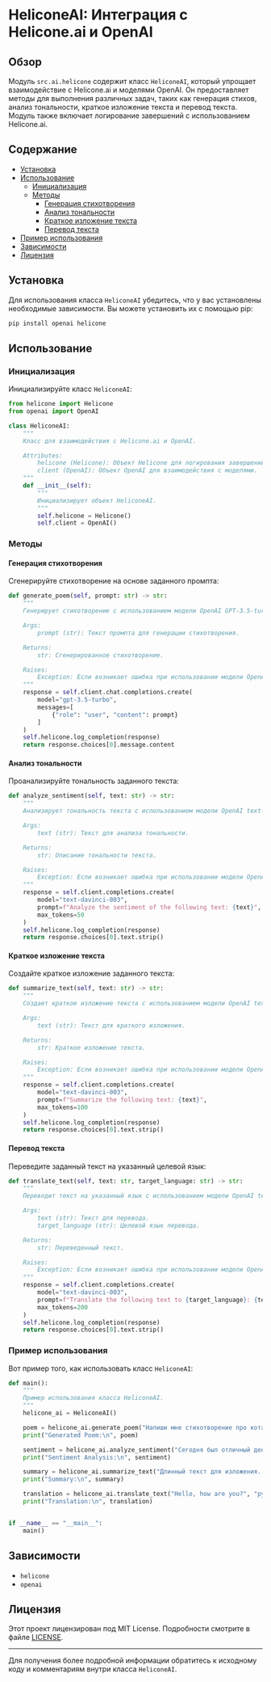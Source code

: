 # HeliconeAI: Интеграция с Helicone.ai и OpenAI

## Обзор

Модуль `src.ai.helicone` содержит класс `HeliconeAI`, который упрощает взаимодействие с Helicone.ai и моделями OpenAI. Он предоставляет методы для выполнения различных задач, таких как генерация стихов, анализ тональности, краткое изложение текста и перевод текста. Модуль также включает логирование завершений с использованием Helicone.ai.

## Содержание

- [Установка](#установка)
- [Использование](#использование)
  - [Инициализация](#инициализация)
  - [Методы](#методы)
    - [Генерация стихотворения](#генерация-стихотворения)
    - [Анализ тональности](#анализ-тональности)
    - [Краткое изложение текста](#краткое-изложение-текста)
    - [Перевод текста](#перевод-текста)
- [Пример использования](#пример-использования)
- [Зависимости](#зависимости)
- [Лицензия](#лицензия)

## Установка

Для использования класса `HeliconeAI` убедитесь, что у вас установлены необходимые зависимости. Вы можете установить их с помощью pip:

```bash
pip install openai helicone
```

## Использование

### Инициализация

Инициализируйте класс `HeliconeAI`:

```python
from helicone import Helicone
from openai import OpenAI

class HeliconeAI:
    """
    Класс для взаимодействия с Helicone.ai и OpenAI.

    Attributes:
        helicone (Helicone): Объект Helicone для логирования завершений.
        client (OpenAI): Объект OpenAI для взаимодействия с моделями.
    """
    def __init__(self):
        """
        Инициализирует объект HeliconeAI.
        """
        self.helicone = Helicone()
        self.client = OpenAI()
```

### Методы

#### Генерация стихотворения

Сгенерируйте стихотворение на основе заданного промпта:

```python
def generate_poem(self, prompt: str) -> str:
    """
    Генерирует стихотворение с использованием модели OpenAI GPT-3.5-turbo.

    Args:
        prompt (str): Текст промпта для генерации стихотворения.

    Returns:
        str: Сгенерированное стихотворение.

    Raises:
        Exception: Если возникает ошибка при использовании модели OpenAI.
    """
    response = self.client.chat.completions.create(
        model="gpt-3.5-turbo",
        messages=[
            {"role": "user", "content": prompt}
        ]
    )
    self.helicone.log_completion(response)
    return response.choices[0].message.content
```

#### Анализ тональности

Проанализируйте тональность заданного текста:

```python
def analyze_sentiment(self, text: str) -> str:
    """
    Анализирует тональность текста с использованием модели OpenAI text-davinci-003.

    Args:
        text (str): Текст для анализа тональности.

    Returns:
        str: Описание тональности текста.

    Raises:
        Exception: Если возникает ошибка при использовании модели OpenAI.
    """
    response = self.client.completions.create(
        model="text-davinci-003",
        prompt=f"Analyze the sentiment of the following text: {text}",
        max_tokens=50
    )
    self.helicone.log_completion(response)
    return response.choices[0].text.strip()
```

#### Краткое изложение текста

Создайте краткое изложение заданного текста:

```python
def summarize_text(self, text: str) -> str:
    """
    Создает краткое изложение текста с использованием модели OpenAI text-davinci-003.

    Args:
        text (str): Текст для краткого изложения.

    Returns:
        str: Краткое изложение текста.

    Raises:
        Exception: Если возникает ошибка при использовании модели OpenAI.
    """
    response = self.client.completions.create(
        model="text-davinci-003",
        prompt=f"Summarize the following text: {text}",
        max_tokens=100
    )
    self.helicone.log_completion(response)
    return response.choices[0].text.strip()
```

#### Перевод текста

Переведите заданный текст на указанный целевой язык:

```python
def translate_text(self, text: str, target_language: str) -> str:
    """
    Переводит текст на указанный язык с использованием модели OpenAI text-davinci-003.

    Args:
        text (str): Текст для перевода.
        target_language (str): Целевой язык перевода.

    Returns:
        str: Переведенный текст.

    Raises:
        Exception: Если возникает ошибка при использовании модели OpenAI.
    """
    response = self.client.completions.create(
        model="text-davinci-003",
        prompt=f"Translate the following text to {target_language}: {text}",
        max_tokens=200
    )
    self.helicone.log_completion(response)
    return response.choices[0].text.strip()
```

### Пример использования

Вот пример того, как использовать класс `HeliconeAI`:

```python
def main():
    """
    Пример использования класса HeliconeAI.
    """
    helicone_ai = HeliconeAI()

    poem = helicone_ai.generate_poem("Напиши мне стихотворение про кота.")
    print("Generated Poem:\n", poem)

    sentiment = helicone_ai.analyze_sentiment("Сегодня был отличный день!")
    print("Sentiment Analysis:\n", sentiment)

    summary = helicone_ai.summarize_text("Длинный текст для изложения...")
    print("Summary:\n", summary)

    translation = helicone_ai.translate_text("Hello, how are you?", "русский")
    print("Translation:\n", translation)


if __name__ == "__main__":
    main()
```

## Зависимости

- `helicone`
- `openai`

## Лицензия

Этот проект лицензирован под MIT License. Подробности смотрите в файле [LICENSE](LICENSE).

---

Для получения более подробной информации обратитесь к исходному коду и комментариям внутри класса `HeliconeAI`.